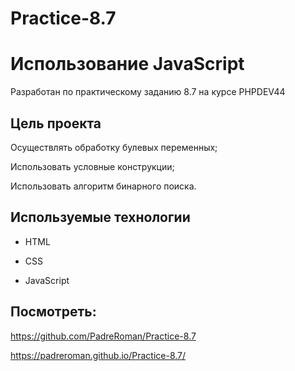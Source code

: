 # Practice-8.7
# Использование JavaScript 

Разработан по практическому заданию 8.7 на курсе PHPDEV44

## Цель проекта
Осуществлять обработку булевых переменных;

Использовать условные конструкции;

Использовать алгоритм бинарного поиска.


## Используемые технологии

* HTML

* CSS

* JavaScript 

## Посмотреть: 
https://github.com/PadreRoman/Practice-8.7

https://padreroman.github.io/Practice-8.7/

